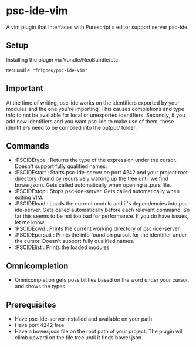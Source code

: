 # psc-ide-vim

A vim plugin that interfaces with Purescript's editor support server psc-ide.

## Setup
Installing the plugin via Vundle/NeoBundle/etc:

`NeoBundle "frigoeu/psc-ide-vim"`

## Important
At the time of writing, psc-ide works on the identifiers exported by your modules and the one you're importing. This causes completions and type info to not be available for local or unexported identifiers. Secondly, if you add new identifiers and you want psc-ide to make use of them, these identifiers need to be compiled into the output/ folder.

## Commands 
* :PSCIDEtype : Returns the type of the expression under the cursor. Doesn't support fully qualified names.
* :PSCIDEstart : Starts psc-ide-server on port 4242 and your project root directory (found by recursively walking up the tree until we find bower.json). Gets called automatically when opening a .purs file.
* :PSCIDEstop : Stops psc-ide-server. Gets called automatically when exiting VIM.
* :PSCIDEload : Loads the current module and it's dependencies into psc-ide-server. Gets called automatically before each relevant command. So far this seems to be not too bad for performance. If you do have issues, let me know.
* :PSCIDEcwd : Prints the current working directory of psc-ide-server
* :PSCIDEpursuit : Prints the info found on pursuit for the identifier under the cursor. Doesn't support fully qualified names.
* :PSCIDElist : Prints the loaded modules

## Omnicompletion
* Omnicompletion gets possibilities based on the word under your cursor, and shows the types.

## Prerequisites
* Have psc-ide-server installed and available on your path
* Have port 4242 free
* Have a bower.json file on the root path of your project. The plugin will climb upward on the file tree until it finds bower.json.
